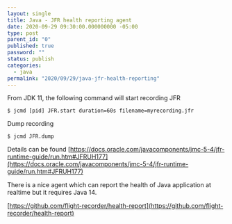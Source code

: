 ```yaml
---
layout: single
title: Java - JFR health reporting agent
date: 2020-09-29 09:30:00.000000000 -05:00
type: post
parent_id: "0"
published: true
password: ""
status: publish
categories:
  - java
permalink: "2020/09/29/java-jfr-health-reporting"
---
```


From JDK 11, the following command will start recording JFR
```
$ jcmd [pid] JFR.start duration=60s filename=myrecording.jfr

```

Dump recording
```
$ jcmd JFR.dump
```

Details can be found
[https://docs.oracle.com/javacomponents/jmc-5-4/jfr-runtime-guide/run.htm#JFRUH177](https://docs.oracle.com/javacomponents/jmc-5-4/jfr-runtime-guide/run.htm#JFRUH177)

There is a nice agent which can report the health of Java application at realtime but it requires Java 14.

[https://github.com/flight-recorder/health-report](https://github.com/flight-recorder/health-report)
